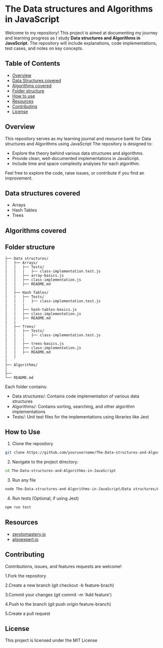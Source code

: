 # The Data structures and Algorithms in JavaScript

Welcome to my repository! This project is aimed at documenting my journey and learning progress as I study 
**Data structures and Algorithms in JavaScript**. The repository will include explanations, code 
implementations, test cases, and notes on key concepts.

## Table of Contents
* [Overview](#overview)
* [Data Structures covered](#data-structures-covered)
* [Algorithms covered](#algorithms)
* [Folder structure](#folder-structure)
* [How to use](#how-to-use)
* [Resources](#resources)
* [Contributing](#contributing)
* [License](#license)

## Overview
This repository serves as my learning journal and resource bank for Data structures and Algorithms using JavaScript
The repository is designed to:
  * Explore the theory behind various data structures and algorithms.
  * Provide clean, well-documented implementations in JavaScript.
  * Include time and space complexity analyses for each algorithm.

Feel free to explore the code, raise issues, or contribute if you find an improvement.

## Data structures covered
  * Arrays
  * Hash Tables 
  * Trees
  
## Algorithms covered

## Folder structure
  ```
├── Data structures/
│   ├── Arrays/
|   |   ├── Tests/
|   |   |   ├── class-implementation.test.js
│   │   ├── array-basics.js
|   |   ├── class-implementation.js
|   |   ├── README.md
│   │   
│   ├── Hash Tables/
|   |   ├── Tests/
|   |   |   ├── class-implementation.test.js
|   |   |   
│   │   ├── hash-tables-basics.js
|   |   ├── class-implementation.js
│   |   ├── README.md
|   |
│   ├── Trees/
|   |   ├── Tests/
|   |   |   ├── class-implementation.test.js
|   |   |   
│   │   ├── trees-basics.js
|   |   ├── class-implementation.js
│   |   ├── README.md
|   |
| 
├── Algorithms/
│  
├── 
└── README.md
```

Each folder contains:
* Data structures/: Contains code implementation of various data structures
* Algorithms/: Contains sorting, searching, and other algorithm implementations
* Tests/: Unit test files for the implementations using libraries like Jest

## How to Use
1. Clone the repository
```sh
git clone https://github.com/yourusername/The-Data-structures-and-Algorithms-in-JavaScript.git
```

2. Navigate to the project directory:
```sh
cd The-Data-structures-and-Algorithms-in-JavaScript
 ```
3. Run any file
```sh
node The-Data-structures-and-Algorithms-in-JavaScript/Data structures/Arrays/index.js
```
4. Run tests (Optional, if using Jest)
```sh
npm run test
```

## Resources
* [zerotomastery.io](https://zerotomastery.io/)
* [algoexpert.io](https://algoexpert.io/)

## Contributing
Contributions, issues, and features requests are welcome!

1.Fork the repository

2.Create a new branch (git checkout -b feature-brach)

3.Commit your changes (git commit -m 'Add feature')

4.Push to the branch (git push origin feature-branch)

5.Create a pull request

## License
This project is licensed under the MIT License

  
